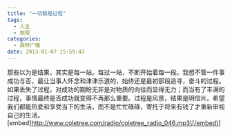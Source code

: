 ```yaml
---
title: "一切都是过程"
tags:
  - 人生
  - 旅程
categories:
  - 森林广播
date: 2013-01-07 15:59:43
---
```


那些以为是结果，其实是每一站。每过一站，不断开始着每一段。我想不管一件事成功与否，最让当事人怀念和津津乐道的，始终还是最初那段追寻，奋斗的过程。如果丢失了过程，对成功的期盼无非是对物质的向往而显得无力；而当有了丰满的过程，事情最终是否成功就变得不再那么重要。过程是风景，结果是明信片。希望我们都能热爱和享受当下的生活，而不是忙忙碌碌，寄托于将来有钱了才重新审视自己的生活。   \[embed\]http://www.coletree.com/radio/coletree_radio_046.mp3\[/embed\]